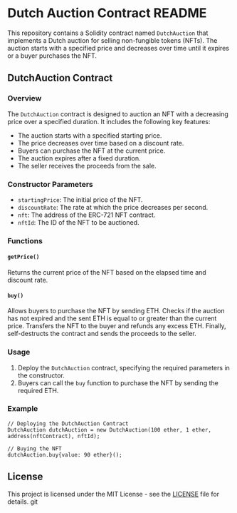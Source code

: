 # Dutch Auction Contract README

This repository contains a Solidity contract named `DutchAuction` that implements a Dutch auction for selling non-fungible tokens (NFTs). The auction starts with a specified price and decreases over time until it expires or a buyer purchases the NFT.

## DutchAuction Contract

### Overview

The `DutchAuction` contract is designed to auction an NFT with a decreasing price over a specified duration. It includes the following key features:

- The auction starts with a specified starting price.
- The price decreases over time based on a discount rate.
- Buyers can purchase the NFT at the current price.
- The auction expires after a fixed duration.
- The seller receives the proceeds from the sale.

### Constructor Parameters

- `startingPrice`: The initial price of the NFT.
- `discountRate`: The rate at which the price decreases per second.
- `nft`: The address of the ERC-721 NFT contract.
- `nftId`: The ID of the NFT to be auctioned.

### Functions

#### `getPrice()`

Returns the current price of the NFT based on the elapsed time and discount rate.

#### `buy()`

Allows buyers to purchase the NFT by sending ETH. Checks if the auction has not expired and the sent ETH is equal to or greater than the current price. Transfers the NFT to the buyer and refunds any excess ETH. Finally, self-destructs the contract and sends the proceeds to the seller.

### Usage

1. Deploy the `DutchAuction` contract, specifying the required parameters in the constructor.
2. Buyers can call the `buy` function to purchase the NFT by sending the required ETH.

### Example

```solidity
// Deploying the DutchAuction Contract
DutchAuction dutchAuction = new DutchAuction(100 ether, 1 ether, address(nftContract), nftId);

// Buying the NFT
dutchAuction.buy{value: 90 ether}();
```

## License

This project is licensed under the MIT License - see the [LICENSE](LICENSE) file for details.
git
